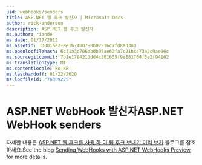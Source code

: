 ```yaml
---
uid: webhooks/senders
title: ASP.NET 웹 후크 발신자 | Microsoft Docs
author: rick-anderson
description: ASP.NET 웹 후크 발신자
ms.author: riande
ms.date: 01/17/2012
ms.assetid: 33001ae2-8e1b-4807-8b02-16c7fd8ad38d
ms.openlocfilehash: 6cf1a3c706dbdb97ae62fa7c21bc473a2c9ae96c
ms.sourcegitcommit: 7b1e1784213dd4c301635f9e181764f3e2f94162
ms.translationtype: MT
ms.contentlocale: ko-KR
ms.lasthandoff: 01/22/2020
ms.locfileid: "76309225"
---
```

# <a name="aspnet-webhook-senders"></a><span data-ttu-id="82021-103">ASP.NET WebHook 발신자</span><span class="sxs-lookup"><span data-stu-id="82021-103">ASP.NET WebHook senders</span></span>

<span data-ttu-id="82021-104">자세한 내용은 [ASP.NET 웹 후크를 사용 하 여 웹 후크 보내기 미리 보기](https://devblogs.microsoft.com/aspnet/sending-webhooks-with-asp-net-webhooks-preview/) 블로그를 참조 하세요.</span><span class="sxs-lookup"><span data-stu-id="82021-104">See the blog [Sending WebHooks with ASP.NET WebHooks Preview](https://devblogs.microsoft.com/aspnet/sending-webhooks-with-asp-net-webhooks-preview/) for more details.</span></span>
